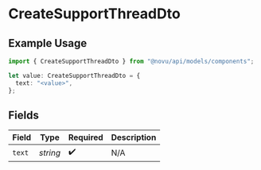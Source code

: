 # CreateSupportThreadDto

## Example Usage

```typescript
import { CreateSupportThreadDto } from "@novu/api/models/components";

let value: CreateSupportThreadDto = {
  text: "<value>",
};
```

## Fields

| Field              | Type               | Required           | Description        |
| ------------------ | ------------------ | ------------------ | ------------------ |
| `text`             | *string*           | :heavy_check_mark: | N/A                |